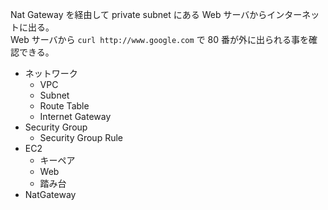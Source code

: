 Nat Gateway を経由して private subnet にある Web サーバからインターネットに出る。  
Web サーバから `curl http://www.google.com` で 80 番が外に出られる事を確認できる。

- ネットワーク
  - VPC
  - Subnet
  - Route Table
  - Internet Gateway
- Security Group
  - Security Group Rule
- EC2
  - キーペア
  - Web
  - 踏み台
- NatGateway
